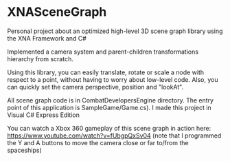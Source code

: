# XNASceneGraph

Personal project about an optimized high-level 3D scene graph library using the XNA Framework and C#
 
Implemented a camera system and parent-children transformations hierarchy from scratch.
 
Using this library, you can easily translate, rotate or scale a node with respect to a point, without having to worry about low-level code. Also, you can quickly set the camera perspective, position and "lookAt".

All scene graph code is in CombatDevelopersEngine directory. The entry point of this application is SampleGame/Game.cs). I made this project in Visual C# Express Edition

You can watch a Xbox 360 gameplay of this scene graph in action here: https://www.youtube.com/watch?v=fUbgpQxSv04 (note that I programmed the Y and A buttons to move the camera close or far to/from the spaceships)
